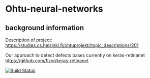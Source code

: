 # Ohtu-neural-networks
##  background information
Description of project: https://studies.cs.helsinki.fi/ohtuprojekti/topic_descriptions/201 

Our approach to detect defects bases currently on keras-retinanet https://github.com/fizyr/keras-retinanet

[![Build Status](https://travis-ci.org/Ohtu-project/Ohtu-neural-networks.svg?branch=master)](https://travis-ci.org/Ohtu-project/Ohtu-neural-networks)

